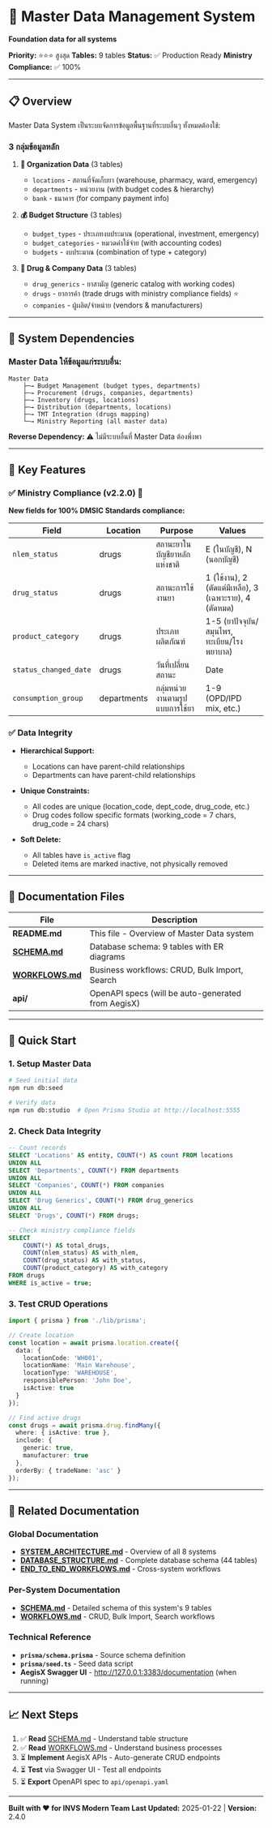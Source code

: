 # 🏢 Master Data Management System

**Foundation data for all systems**

**Priority:** ⭐⭐⭐ สูงสุด
**Tables:** 9 tables
**Status:** ✅ Production Ready
**Ministry Compliance:** ✅ 100%

---

## 📋 Overview

Master Data System เป็นระบบจัดการข้อมูลพื้นฐานที่ระบบอื่นๆ ทั้งหมดต้องใช้:

### 3 กลุ่มข้อมูลหลัก

1. **🏥 Organization Data** (3 tables)
   - `locations` - สถานที่จัดเก็บยา (warehouse, pharmacy, ward, emergency)
   - `departments` - หน่วยงาน (with budget codes & hierarchy)
   - `bank` - ธนาคาร (for company payment info)

2. **💰 Budget Structure** (3 tables)
   - `budget_types` - ประเภทงบประมาณ (operational, investment, emergency)
   - `budget_categories` - หมวดค่าใช้จ่าย (with accounting codes)
   - `budgets` - งบประมาณ (combination of type + category)

3. **💊 Drug & Company Data** (3 tables)
   - `drug_generics` - ยาสามัญ (generic catalog with working codes)
   - `drugs` - ยาการค้า (trade drugs with ministry compliance fields) ⭐
   - `companies` - ผู้ผลิต/จำหน่าย (vendors & manufacturers)

---

## 🔗 System Dependencies

### Master Data ให้ข้อมูลแก่ระบบอื่น:

```
Master Data
    ├─→ Budget Management (budget types, departments)
    ├─→ Procurement (drugs, companies, departments)
    ├─→ Inventory (drugs, locations)
    ├─→ Distribution (departments, locations)
    ├─→ TMT Integration (drugs mapping)
    └─→ Ministry Reporting (all master data)
```

**Reverse Dependency:** ⚠️ ไม่มีระบบอื่นที่ Master Data ต้องพึ่งพา

---

## 🎯 Key Features

### ✅ Ministry Compliance (v2.2.0) 🎉

**New fields for 100% DMSIC Standards compliance:**

| Field | Location | Purpose | Values |
|-------|----------|---------|--------|
| `nlem_status` | drugs | สถานะยาในบัญชียาหลักแห่งชาติ | E (ในบัญชี), N (นอกบัญชี) |
| `drug_status` | drugs | สถานะการใช้งานยา | 1 (ใช้งาน), 2 (ตัดแต่มีเหลือ), 3 (เฉพาะราย), 4 (ตัดหมด) |
| `product_category` | drugs | ประเภทผลิตภัณฑ์ | 1-5 (ยาปัจจุบัน/สมุนไพร, ทะเบียน/โรงพยาบาล) |
| `status_changed_date` | drugs | วันที่เปลี่ยนสถานะ | Date |
| `consumption_group` | departments | กลุ่มหน่วยงานตามรูปแบบการใช้ยา | 1-9 (OPD/IPD mix, etc.) |

### ✅ Data Integrity

- **Hierarchical Support:**
  - Locations can have parent-child relationships
  - Departments can have parent-child relationships

- **Unique Constraints:**
  - All codes are unique (location_code, dept_code, drug_code, etc.)
  - Drug codes follow specific formats (working_code = 7 chars, drug_code = 24 chars)

- **Soft Delete:**
  - All tables have `is_active` flag
  - Deleted items are marked inactive, not physically removed

---

## 📂 Documentation Files

| File | Description |
|------|-------------|
| **README.md** | This file - Overview of Master Data system |
| **[SCHEMA.md](SCHEMA.md)** | Database schema: 9 tables with ER diagrams |
| **[WORKFLOWS.md](WORKFLOWS.md)** | Business workflows: CRUD, Bulk Import, Search |
| **api/** | OpenAPI specs (will be auto-generated from AegisX) |

---

## 🎯 Quick Start

### 1. Setup Master Data

```bash
# Seed initial data
npm run db:seed

# Verify data
npm run db:studio  # Open Prisma Studio at http://localhost:5555
```

### 2. Check Data Integrity

```sql
-- Count records
SELECT 'Locations' AS entity, COUNT(*) AS count FROM locations
UNION ALL
SELECT 'Departments', COUNT(*) FROM departments
UNION ALL
SELECT 'Companies', COUNT(*) FROM companies
UNION ALL
SELECT 'Drug Generics', COUNT(*) FROM drug_generics
UNION ALL
SELECT 'Drugs', COUNT(*) FROM drugs;

-- Check ministry compliance fields
SELECT
    COUNT(*) AS total_drugs,
    COUNT(nlem_status) AS with_nlem,
    COUNT(drug_status) AS with_status,
    COUNT(product_category) AS with_category
FROM drugs
WHERE is_active = true;
```

### 3. Test CRUD Operations

```typescript
import { prisma } from './lib/prisma';

// Create location
const location = await prisma.location.create({
  data: {
    locationCode: 'WH001',
    locationName: 'Main Warehouse',
    locationType: 'WAREHOUSE',
    responsiblePerson: 'John Doe',
    isActive: true
  }
});

// Find active drugs
const drugs = await prisma.drug.findMany({
  where: { isActive: true },
  include: {
    generic: true,
    manufacturer: true
  },
  orderBy: { tradeName: 'asc' }
});
```

---

## 🔗 Related Documentation

### Global Documentation
- **[SYSTEM_ARCHITECTURE.md](../../SYSTEM_ARCHITECTURE.md)** - Overview of all 8 systems
- **[DATABASE_STRUCTURE.md](../../DATABASE_STRUCTURE.md)** - Complete database schema (44 tables)
- **[END_TO_END_WORKFLOWS.md](../../END_TO_END_WORKFLOWS.md)** - Cross-system workflows

### Per-System Documentation
- **[SCHEMA.md](SCHEMA.md)** - Detailed schema of this system's 9 tables
- **[WORKFLOWS.md](WORKFLOWS.md)** - CRUD, Bulk Import, Search workflows

### Technical Reference
- **`prisma/schema.prisma`** - Source schema definition
- **`prisma/seed.ts`** - Seed data script
- **AegisX Swagger UI** - http://127.0.0.1:3383/documentation (when running)

---

## 📈 Next Steps

1. ✅ **Read** [SCHEMA.md](SCHEMA.md) - Understand table structure
2. ✅ **Read** [WORKFLOWS.md](WORKFLOWS.md) - Understand business processes
3. ⏳ **Implement** AegisX APIs - Auto-generate CRUD endpoints
4. ⏳ **Test** via Swagger UI - Test all endpoints
5. ⏳ **Export** OpenAPI spec to `api/openapi.yaml`

---

**Built with ❤️ for INVS Modern Team**
**Last Updated:** 2025-01-22 | **Version:** 2.4.0
